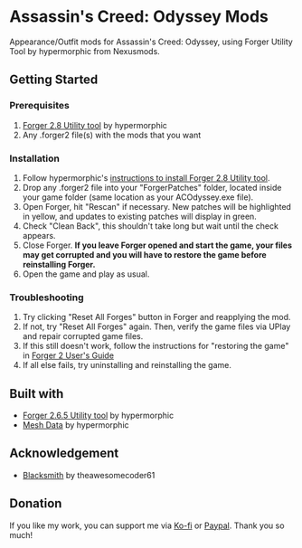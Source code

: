 # Assassin's Creed: Odyssey Mods
Appearance/Outfit mods for Assassin's Creed: Odyssey, using Forger Utility Tool by hypermorphic from Nexusmods.

## Getting Started
### Prerequisites
1) [Forger 2.8 Utility tool](https://www.nexusmods.com/assassinscreedodyssey/mods/42?tab=files) by hypermorphic
2) Any .forger2 file(s) with the mods that you want

### Installation
1) Follow hypermorphic's [instructions to install Forger 2.8 Utility tool](https://www.nexusmods.com/assassinscreedodyssey/articles/5).
2) Drop any .forger2 file into your "ForgerPatches" folder, located inside your game folder (same location as your ACOdyssey.exe file).
3) Open Forger, hit "Rescan" if necessary. ﻿New patches will be highlighted in yellow, and updates to existing patches will display in green.
4) Check "Clean Back", this shouldn't take long but wait until the check appears.
5) Close Forger. **If you leave Forger opened and start the game, your files may get corrupted and you will have to restore the game before reinstalling Forger.**
6) Open the game and play as usual.

### Troubleshooting
1) Try clicking "Reset All Forges" button in Forger and reapplying the mod.
2) If not, try "Reset All Forges" again. Then, verify the game files via UPlay and repair corrupted game files.
3) If this still doesn't work, follow the instructions for "restoring the game" in [Forger 2 User's Guide](https://www.nexusmods.com/assassinscreedodyssey/articles/5)
4) If all else fails, try uninstalling and reinstalling the game.

## Built with
* [Forger 2.6.5 Utility tool](https://www.nexusmods.com/assassinscreedodyssey/mods/42?tab=files) by hypermorphic
* [Mesh Data](https://www.nexusmods.com/assassinscreedodyssey/mods/42?tab=files) by hypermorphic

## Acknowledgement
* [Blacksmith](https://github.com/theawesomecoder61/Blacksmith) by theawesomecoder61

## Donation
If you like my work, you can support me via [Ko-fi](https://ko-fi.com/ilikedetectives) or [Paypal](https://www.paypal.com/paypalme/colin9999). Thank you so much!
